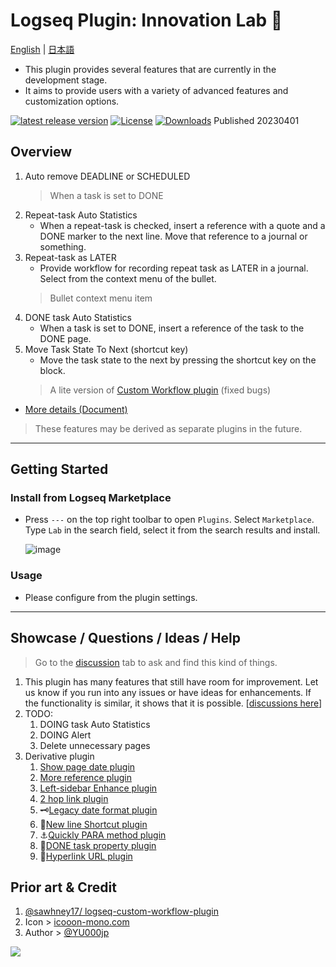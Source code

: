 # Logseq Plugin: Innovation Lab 🌱

[English](https://github.com/YU000jp/logseq-plugin-some-menu-extender) | [日本語](https://github.com/YU000jp/logseq-plugin-some-menu-extender/blob/main/README.ja.md)

- This plugin provides several features that are currently in the development stage.
- It aims to provide users with a variety of advanced features and customization options.

[![latest release version](https://img.shields.io/github/v/release/YU000jp/logseq-plugin-some-menu-extender)](https://github.com/YU000jp/logseq-plugin-some-menu-extender/releases)
[![License](https://img.shields.io/github/license/YU000jp/logseq-plugin-some-menu-extender?color=blue)](https://github.com/YU000jp/logseq-plugin-some-menu-extender/blob/main/LICENSE)
[![Downloads](https://img.shields.io/github/downloads/YU000jp/logseq-plugin-some-menu-extender/total.svg)](https://github.com/YU000jp/logseq-plugin-some-menu-extender/releases)
 Published 20230401

## Overview

1. Auto remove DEADLINE or SCHEDULED
   > When a task is set to DONE
1. Repeat-task Auto Statistics
   - When a repeat-task is checked, insert a reference with a quote and a DONE marker to the next line. Move that reference to a journal or something.
1. Repeat-task as LATER
   - Provide workflow for recording repeat task as LATER in a journal. Select from the context menu of the bullet.
   > Bullet context menu item
1. DONE task Auto Statistics
   - When a task is set to DONE, insert a reference of the task to the DONE page.
1. Move Task State To Next (shortcut key)
   - Move the task state to the next by pressing the shortcut key on the block.
   > A lite version of [Custom Workflow plugin](https://github.com/sawhney17/logseq-custom-workflow-plugin) (fixed bugs)

- [More details (Document)](https://github.com/YU000jp/logseq-plugin-some-menu-extender/wiki/Document)

> These features may be derived as separate plugins in the future.

---

## Getting Started

### Install from Logseq Marketplace

- Press `---` on the top right toolbar to open `Plugins`. Select `Marketplace`. Type `Lab` in the search field, select it from the search results and install.

   ![image](https://github.com/YU000jp/logseq-plugin-some-menu-extender/assets/111847207/32afec53-20ad-41d0-ad54-44cd07a50c67)

### Usage

- Please configure from the plugin settings.

---
## Showcase / Questions / Ideas / Help

> Go to the [discussion](https://github.com/YU000jp/logseq-plugin-some-menu-extender/discussions) tab to ask and find this kind of things.
1. This plugin has many features that still have room for improvement. Let us know if you run into any issues or have ideas for enhancements. If the functionality is similar, it shows that it is possible. [[discussions here](https://github.com/YU000jp/logseq-plugin-some-menu-extender/discussions)]
1. TODO:
   1. DOING task Auto Statistics
   1. DOING Alert
   1. Delete unnecessary pages
1. Derivative plugin
   1. [Show page date plugin](https://github.com/YU000jp/logseq-plugin-show-page-date)
   1. [More reference plugin](https://github.com/YU000jp/logseq-plugin-reference-guide)
   1. [Left-sidebar Enhance plugin](https://github.com/YU000jp/logseq-plugin-left-sidebar-enhance)
   1. [2 hop link plugin](https://github.com/YU000jp/logseq-plugin-two-hop-link)
   1. 🗝️[Legacy date format plugin](https://github.com/YU000jp/logseq-plugin-legacy-date-format)
   1. 🦢[New line Shortcut plugin](https://github.com/YU000jp/logseq-plugin-blank-line)
   1. ⚓[Quickly PARA method plugin](https://github.com/YU000jp/logseq-plugin-quickly-para-method)
   1. 💪[DONE task property plugin](https://github.com/YU000jp/logseq-plugin-confirmation-done-task)
   1. 🔗[Hyperlink URL plugin](https://github.com/YU000jp/logseq-plugin-confirmation-hyperlink)

## Prior art & Credit

1. [@sawhney17/ logseq-custom-workflow-plugin](https://github.com/sawhney17/logseq-custom-workflow-plugin)
1. Icon > [icooon-mono.com](https://icooon-mono.com/12611-%e3%83%a1%e3%83%8b%e3%83%a5%e3%83%bc%e3%81%ae%e3%83%95%e3%83%aa%e3%83%bc%e3%82%a2%e3%82%a4%e3%82%b3%e3%83%b316/)
1. Author > [@YU000jp](https://github.com/YU000jp)

<a href="https://www.buymeacoffee.com/yu000japan"><img src="https://img.buymeacoffee.com/button-api/?text=Buy me a pizza&emoji=🍕&slug=yu000japan&button_colour=FFDD00&font_colour=000000&font_family=Poppins&outline_colour=000000&coffee_colour=ffffff" /></a>
